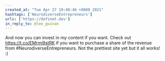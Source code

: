 ```yaml
---
created_at: "Tue Apr 27 19:40:46 +0000 2021"
hashtags: ['NeurodiverseEntrepreneurs']
urls: ['https://definet.dev']
in_reply_to: @leo_guinan
---
```


And now you can invest in my content if you want. Check out https://t.co/EMrmj9stRK if you want to purchase a share of the revenue from #NeurodiverseEntrepreneurs. Not the prettiest site yet but it all works! :)